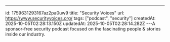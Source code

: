 ---
id: 1759631293167az2pa0uw9
title: "Security Voices"
url: https://www.securityvoices.org/
tags: ["podcast", "security"]
createdAt: 2025-10-05T02:28:13.150Z
updatedAt: 2025-10-05T02:28:14.282Z
---A sponsor-free security podcast focused on the fascinating people & stories inside our industry.
